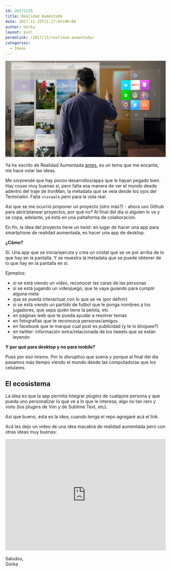 ```yaml
---
id: 20171125
title: Realidad Aumentada
date: 2017-11-25T11:27:07+00:00
author: Gorka
layout: post
permalink: /2017/11/realidad-aumentada/
categories:
  - Ideas
---
```

<img style="margin: auto;" src="/public/img/2017/11/augmented.png" alt="" />

Ya he escrito de Realidad Aumentada [antes](https://aquigorka.com//2010/02/desarrollos-mobile-y-realidad-aumentada/), es un tema que me encanta, me hace volar las ideas.

Me sorprende que hay pocos desarrollos/apps que le hayan pegado bien. Hay cosas muy buenas sí, pero falta esa manera de ver el mundo desde adentro del traje de IronMan, la metadata que se veía desde los ojos del Terminator. Falta `starwalk` pero para la vida real.

Así que se me ocurrió proponer un proyecto (otro más?) - ahora uso Github para abrir/planear proyectos, por qué no? Al final del día si alguien lo ve y se copa, adelante, ya está en una paltaforma de colaboración.

En fin, la idea del proyecto tiene un twist: en lugar de hacer una app para smartphone de realidad aumentada, es hacer una app de desktop.

**¿Cómo?**

Si. Una app que se inicia/ejecuta y crea un cristal que se ve por arriba de lo que hay en la pantalla. Y se muestra la metadata que se puede obtener de lo que hay en la pantalla en sí.

Ejemplos:

- si se está viendo un video, reconocer las caras de las personas
- si se está jugando un videojuego, que te vaya guiando para cumplir alguna meta
- que se pueda interactuar con lo que se ve (por definir)
- si se está viendo un partido de futbol que le ponga nombres a los jugadores, que sepa quién tiene la pelota, etc
- en páginas web que te pueda ayudar a resolver temas
- en fotografías que te reconozca personas/amigos
- en facebook que te marque cual post es publicidad (y te lo bloquee?)
- en twitter: información extra/relacionada de los tweets que se están leyendo

**Y por qué para desktop y no para mobile?**

Pues por eso mismo. Por lo disruptivo que suena y porque al final del día pasamos más tiempo viendo el mundo desde las computadoras que los celulares.

## El ecosistema

La idea es que la app permita integrar _plugins_ de cualquire persona y que pueda uno personalizar lo que ve a lo que le interesa, algo no tan raro y visto (los plugins de Vim y de Sublime Text, etc).

Así que bueno, esta es la idea, cuando tenga el repo agregaré acá el link.

Acá les dejo un video de una idea macabra de realidad aumentada pero con otras ideas muy buenas:

<p>
  <iframe width="100%" height="350" src="https://www.youtube.com/embed/GJKwHAvR4uI" frameborder="0" allowfullscreen></iframe>
</p>

Saludos,<br />
Gorka
